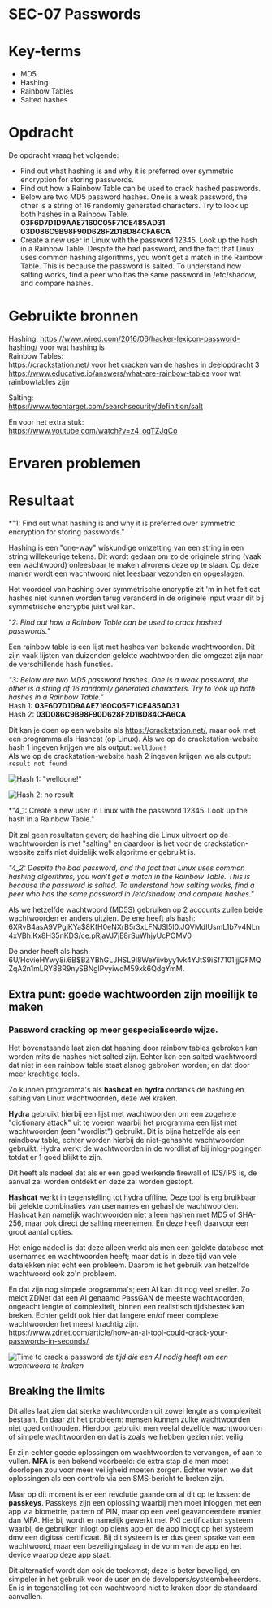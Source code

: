 # SEC-07 Passwords

# Key-terms
- MD5
- Hashing
- Rainbow Tables
- Salted hashes

# Opdracht

De opdracht vraag het volgende:
- Find out what hashing is and why it is preferred over symmetric encryption for storing passwords.
- Find out how a Rainbow Table can be used to crack hashed passwords.
- Below are two MD5 password hashes. One is a weak password, the other is a string of 16 randomly generated characters. Try to look up both hashes in a Rainbow Table.  
**03F6D7D1D9AAE7160C05F71CE485AD31**  
**03D086C9B98F90D628F2D1BD84CFA6CA**
- Create a new user in Linux with the password 12345. Look up the hash in a Rainbow Table.
Despite the bad password, and the fact that Linux uses common hashing algorithms, you won’t get a match in the Rainbow Table. This is because the password is salted. To understand how salting works, find a peer who has the same password in /etc/shadow, and compare hashes.

# Gebruikte bronnen
Hashing:
https://www.wired.com/2016/06/hacker-lexicon-password-hashing/ voor wat hashing is  
Rainbow Tables:  
https://crackstation.net/ voor het cracken van de hashes in deelopdracht 3
https://www.educative.io/answers/what-are-rainbow-tables voor wat rainbowtables zijn

Salting:  
https://www.techtarget.com/searchsecurity/definition/salt

En voor het extra stuk:  
https://www.youtube.com/watch?v=z4_oqTZJqCo 

# Ervaren problemen

# Resultaat

*"1: Find out what hashing is and why it is preferred over symmetric encryption for storing passwords."

Hashing is een "one-way" wiskundige omzetting van een string in een string willekeurige tekens. Dit wordt gedaan om zo de originele string (vaak een wachtwoord) onleesbaar te maken alvorens deze op te slaan. Op deze manier wordt een wachtwoord niet leesbaar vezonden en opgeslagen.


Het voordeel van hashing over symmetrische encryptie zit 'm in het feit dat hashes niet kunnen worden terug veranderd in de originele input waar dit bij symmetrische encryptie juist wel kan. 


"*2: Find out how a Rainbow Table can be used to crack hashed passwords."*

Een rainbow table is een lijst met hashes van bekende wachtwoorden. Dit zijn vaak lijsten van duizenden gelekte wachtwoorden die omgezet zijn naar de verschillende hash functies.


*"3: Below are two MD5 password hashes. One is a weak password, the other is a string of 16 randomly generated characters. Try to look up both hashes in a Rainbow Table."*  
Hash 1: **03F6D7D1D9AAE7160C05F71CE485AD31**  
Hash 2: **03D086C9B98F90D628F2D1BD84CFA6CA**


Dit kan je doen op een website als https://crackstation.net/, maar ook met een programma als Hashcat (op Linux). 
Als we op de crackstation-website hash 1 ingeven krijgen we als output:
```welldone!```  
Als we op de crackstation-website hash 2 ingeven krijgen we als output:  
```result not found```

![Hash 1: "welldone!"](/00_includes/Networking_Images/md5_welldone.png)

![Hash 2: no result](/00_includes/Networking_Images/hash_not_found.png)


*"4_1: Create a new user in Linux with the password 12345. Look up the hash in a Rainbow Table."

Dit zal geen resultaten geven; de hashing die Linux uitvoert op de wachtwoorden is met "salting" en daardoor is het voor de crackstation-website zelfs niet duidelijk welk algoritme er gebruikt is.


*"4_2: Despite the bad password, and the fact that Linux uses common hashing algorithms, you won’t get a match in the Rainbow Table. This is because the password is salted. To understand how salting works, find a peer who has the same password in /etc/shadow, and compare hashes."*

Als we hetzelfde wachtwoord (MD5S) gebruiken op 2 accounts zullen beide wachtwoorden er anders uitzien. 
De ene heeft als hash:
$6$XRvB4asA9VPgjKYa$8KfH0eNXrB5r3xLFNJSl5I0.JQVMdIUsmL1b7v4NLn4xVBh.Kx8H35nKDS/ce.pRjaVJ7jE8rSuWhjyUcPOMV0

De ander heeft als hash:
$6$U/HcvieHYwy8i.6B$BZYBhGLJHSL9I8WeYiivbyy1vk4YJtS9iSf7101ljjQFMQZqA2n1mLRY8BR9nySBNglPvyiwdM59xk6QdgYmM.

## Extra punt: goede wachtwoorden zijn moeilijk te maken 

### Password cracking op meer gespecialiseerde wijze.

Het bovenstaande laat zien dat hashing door rainbow tables gebroken kan worden mits de hashes niet salted zijn. Echter kan een salted wachtwoord dat niet in een rainbow table staat alsnog gebroken worden; en dat door meer krachtige tools.

Zo kunnen programma's als **hashcat** en **hydra** ondanks de hashing en salting van Linux wachtwoorden, deze wel kraken.

**Hydra** gebruikt hierbij een lijst met wachtwoorden om een zogehete "dictionary attack" uit te voeren waarbij het programma een lijst met wachtwoorden (een "wordlist") gebruikt. Dit is bijna hetzelfde als een raindbow table, echter worden hierbij de niet-gehashte wachtwoorden gebruikt. Hydra werkt de wachtwoorden in de wordlist af bij inlog-pogingen totdat er 1 goed blijkt te zijn.

Dit heeft als nadeel dat als er een goed werkende firewall of IDS/IPS is, de aanval zal worden ontdekt en deze zal worden gestopt. 

**Hashcat** werkt in tegenstelling tot hydra offline. Deze tool is erg bruikbaar bij gelekte combinaties van usernames en gehashde wachtwoorden.
Hashcat kan namelijk wachtwoorden niet alleen hashen met MD5 of SHA-256, maar ook direct de salting meenemen. En deze heeft daarvoor een groot aantal opties.

Het enige nadeel is dat deze alleen werkt als men een gelekte database met usernames en wachtwoorden heeft; maar dat is in deze tijd van vele datalekken niet echt een probleem. Daarom is het gebruik van hetzelfde wachtwoord ook zo'n probleem.

En dat zijn nog simpele programma's; een AI kan dit nog veel sneller. Zo meldt ZDNet dat een AI genaamd PassGAN de meeste wachtwoorden, ongeacht lengte of complexiteit, binnen een realistisch tijdsbestek kan breken. Echter geldt ook hier dat langere en/of meer complexe wachtwoorden het meest krachtig zijn.  
https://www.zdnet.com/article/how-an-ai-tool-could-crack-your-passwords-in-seconds/

![Time to crack a password](/00_includes/Networking_Images/time_to_crack.png)
*de tijd die een AI nodig heeft om een wachtwoord te kraken*

## Breaking the limits

Dit alles laat zien dat sterke wachtwoorden uit zowel lengte als complexiteit bestaan. 
En daar zit het probleem: mensen kunnen zulke wachtwoorden niet goed onthouden. Hierdoor gebruikt men veelal dezelfde wachtwoorden of simpele wachtwoorden en dat is zoals we hebben gezien niet veilig.

Er zijn echter goede oplossingen om wachtwoorden te vervangen, of aan te vullen.
**MFA** is een bekend voorbeeld: de extra stap die men moet doorlopen zou voor meer veiligheid moeten zorgen. Echter weten we dat oplossingen als een controle via een SMS-bericht te breken zijn.

Maar op dit moment is er een revolutie gaande om al dit op te lossen: de **passkeys**.
Passkeys zijn een oplossing waarbij men moet inloggen met een app via biometrie, pattern of PIN, maar op een veel geavanceerdere manier dan MFA. Hierbij wordt er namelijk gewerkt met PKI certification systeem waarbij de gebruiker inlogt op diens app en de app inlogt op het systeem dmv een digitaal certificaat.
Bij dit systeem is er dus geen sprake van een wachtwoord, maar een beveiligingslaag in de vorm van de app en het device waarop deze app staat.

Dit alternatief wordt dan ook de toekomst; deze is beter beveiligd, en simpeler in het gebruik voor de user en de developers/systeembeheerders. En is in tegenstelling tot een wachtwoord niet te kraken door de standaard aanvallen.


